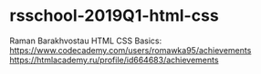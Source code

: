 # rsschool-2019Q1-html-css
Raman Barakhvostau
HTML CSS Basics: https://www.codecademy.com/users/romawka95/achievements
                 https://htmlacademy.ru/profile/id664683/achievements